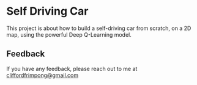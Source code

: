 
# Self Driving Car

This project is about how to build a self-driving car from scratch, on a 2D map, using the powerful Deep Q-Learning model.


## Feedback

If you have any feedback, please reach out to me at cliffordfrimpong@gmail.com

  

